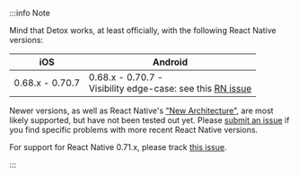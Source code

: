 <!-- markdownlint-configure-file { "first-line-h1": 0 } -->

:::info Note

Mind that Detox works, at least officially, with the following React Native versions:

| iOS             | Android                                                                                                                |
| --------------- | ---------------------------------------------------------------------------------------------------------------------- |
| 0.68.x - 0.70.7 | 0.68.x - 0.70.7 -<br/>Visibility edge-case: see this [RN issue](https://github.com/facebook/react-native/issues/23870) |

Newer versions, as well as React Native's ["New Architecture"](https://reactnative.dev/docs/the-new-architecture/landing-page), are most likely supported, but have not been tested out yet.
Please [submit an issue](https://github.com/wix/Detox/issues/new/choose) if you find specific problems with more recent React Native versions.

For support for React Native 0.71.x, please track [this issue](https://github.com/wix/Detox/issues/3884).

:::
